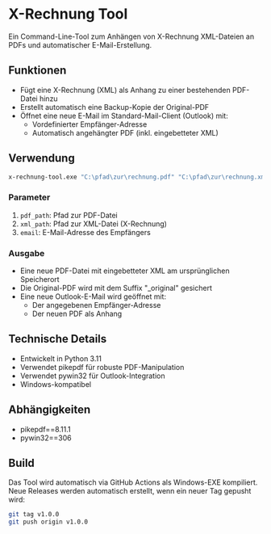# X-Rechnung Tool

Ein Command-Line-Tool zum Anhängen von X-Rechnung XML-Dateien an PDFs und automatischer E-Mail-Erstellung.

## Funktionen

- Fügt eine X-Rechnung (XML) als Anhang zu einer bestehenden PDF-Datei hinzu
- Erstellt automatisch eine Backup-Kopie der Original-PDF
- Öffnet eine neue E-Mail im Standard-Mail-Client (Outlook) mit:
  - Vordefinierter Empfänger-Adresse
  - Automatisch angehängter PDF (inkl. eingebetteter XML)

## Verwendung

```bash
x-rechnung-tool.exe "C:\pfad\zur\rechnung.pdf" "C:\pfad\zur\rechnung.xml" "empfaenger@firma.de"
```

### Parameter

1. `pdf_path`: Pfad zur PDF-Datei
2. `xml_path`: Pfad zur XML-Datei (X-Rechnung)
3. `email`: E-Mail-Adresse des Empfängers

### Ausgabe

- Eine neue PDF-Datei mit eingebetteter XML am ursprünglichen Speicherort
- Die Original-PDF wird mit dem Suffix "\_original" gesichert
- Eine neue Outlook-E-Mail wird geöffnet mit:
  - Der angegebenen Empfänger-Adresse
  - Der neuen PDF als Anhang

## Technische Details

- Entwickelt in Python 3.11
- Verwendet pikepdf für robuste PDF-Manipulation
- Verwendet pywin32 für Outlook-Integration
- Windows-kompatibel

## Abhängigkeiten

- pikepdf==8.11.1
- pywin32==306

## Build

Das Tool wird automatisch via GitHub Actions als Windows-EXE kompiliert.
Neue Releases werden automatisch erstellt, wenn ein neuer Tag gepusht wird:

```bash
git tag v1.0.0
git push origin v1.0.0
```
